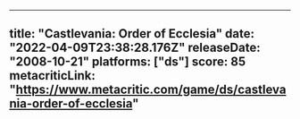 
---
title: "Castlevania: Order of Ecclesia"
date: "2022-04-09T23:38:28.176Z"
releaseDate: "2008-10-21"
platforms: ["ds"]
score: 85
metacriticLink: "https://www.metacritic.com/game/ds/castlevania-order-of-ecclesia"
---
